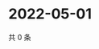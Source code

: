 # 2022-05-01

共 0 条

<!-- BEGIN WEIBO -->
<!-- 最后更新时间 Sun May 01 2022 12:31:42 GMT+0800 (China Standard Time) -->

<!-- END WEIBO -->
